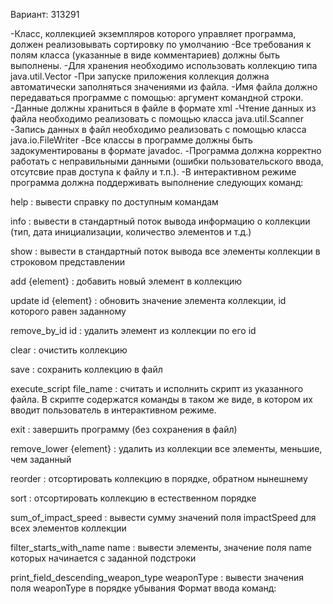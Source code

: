 Вариант: 313291

-Класс, коллекцией экземпляров которого управляет программа, должен реализовывать сортировку по умолчанию
-Все требования к полям класса (указанные в виде комментариев) должны быть выполнены. 
-Для хранения необходимо использовать коллекцию типа java.util.Vector
-При запуске приложения коллекция должна автоматически заполняться значениями из файла.
-Имя файла должно передаваться программе с помощью: аргумент командной строки.
-Данные должны храниться в файле в формате xml
-Чтение данных из файла необходимо реализовать с помощью класса java.util.Scanner
-Запись данных в файл необходимо реализовать с помощью класса java.io.FileWriter
-Все классы в программе должны быть задокументированы в формате javadoc.
-Программа должна корректно работать с неправильными данными (ошибки пользовательского ввода, отсутсвие прав доступа к файлу и т.п.).
-В интерактивном режиме программа должна поддерживать выполнение следующих команд:


help : вывести справку по доступным командам

info : вывести в стандартный поток вывода информацию о коллекции (тип, дата инициализации, количество элементов и т.д.)  

show : вывести в стандартный поток вывода все элементы коллекции в строковом представлении

add {element} : добавить новый элемент в коллекцию

update id {element} : обновить значение элемента коллекции, id которого равен заданному

remove_by_id id : удалить элемент из коллекции по его id

clear : очистить коллекцию

save : сохранить коллекцию в файл

execute_script file_name : считать и исполнить скрипт из указанного файла. В скрипте содержатся команды в таком же виде, в котором их вводит пользователь в интерактивном режиме.

exit : завершить программу (без сохранения в файл)

remove_lower {element} : удалить из коллекции все элементы, меньшие, чем заданный

reorder : отсортировать коллекцию в порядке, обратном нынешнему

sort : отсортировать коллекцию в естественном порядке	

sum_of_impact_speed : вывести сумму значений поля impactSpeed для всех элементов коллекции

filter_starts_with_name name : вывести элементы, значение поля name которых начинается с заданной подстроки

print_field_descending_weapon_type weaponType : вывести значения поля weaponType в порядке убывания
Формат ввода команд:

